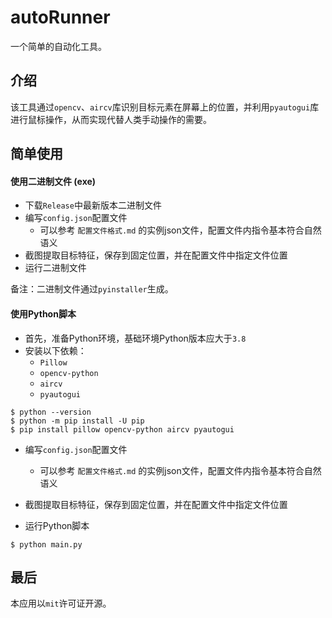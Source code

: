 # autoRunner

一个简单的自动化工具。

## 介绍

该工具通过`opencv`、`aircv`库识别目标元素在屏幕上的位置，并利用`pyautogui`库进行鼠标操作，从而实现代替人类手动操作的需要。

## 简单使用

#### 使用二进制文件 (exe)

- 下载`Release`中最新版本二进制文件
- 编写`config.json`配置文件
  - 可以参考 `配置文件格式.md` 的实例json文件，配置文件内指令基本符合自然语义
- 截图提取目标特征，保存到固定位置，并在配置文件中指定文件位置
- 运行二进制文件

备注：二进制文件通过`pyinstaller`生成。

#### 使用Python脚本

- 首先，准备Python环境，基础环境Python版本应大于`3.8`
- 安装以下依赖：
  - `Pillow`
  - `opencv-python`
  - `aircv`
  - `pyautogui`


```shell
$ python --version
$ python -m pip install -U pip
$ pip install pillow opencv-python aircv pyautogui
```

- 编写`config.json`配置文件
  - 可以参考 `配置文件格式.md` 的实例json文件，配置文件内指令基本符合自然语义

- 截图提取目标特征，保存到固定位置，并在配置文件中指定文件位置
- 运行Python脚本

```shell
$ python main.py
```

## 最后

本应用以`mit`许可证开源。
